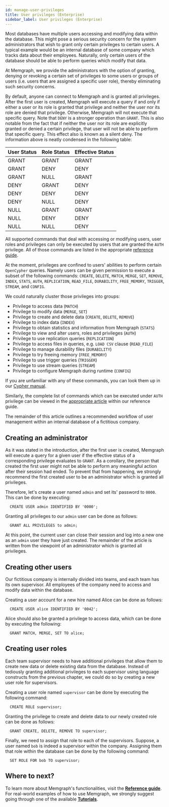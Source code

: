 ```yaml
---
id: manage-user-privileges
title: User privileges (Enterprise)
sidebar_label: User privileges (Enterprise)
---
```


Most databases have multiple users accessing and modifying
data within the database. This might pose a serious security concern for the
system administrators that wish to grant only certain privileges to certain
users. A typical example would be an internal database of some company which
tracks data about their employees. Naturally, only certain users of the database
should be able to perform queries which modify that data.

At Memgraph, we provide the administrators with the option of granting,
denying or revoking a certain set of privileges to some users or groups of users
(i.e. users that are assigned a specific user role), thereby eliminating such
security concerns.

By default, anyone can connect to Memgraph and is granted all privileges.
After the first user is created, Memgraph will execute a query if and only
if either a user or its role is granted that privilege and neither the
user nor its role are denied that privilege. Otherwise, Memgraph will not
execute that specific query. Note that `DENY` is a stronger
operation than `GRANT`. This is also notable from the fact that if neither the
user nor its role are explicitly granted or denied a certain privilege, that
user will not be able to perform that specific query. This effect also is known
as a silent deny. The information above is neatly condensed in the following
table:

User Status | Role Status | Effective Status
------------|-------------|------------------
GRANT       | GRANT       | GRANT
GRANT       | DENY        | DENY
GRANT       | NULL        | GRANT
DENY        | GRANT       | DENY
DENY        | DENY        | DENY
DENY        | NULL        | DENY
NULL        | GRANT       | GRANT
NULL        | DENY        | DENY
NULL        | NULL        | DENY

All supported commands that deal with accessing or modifying users, user
roles and privileges can only be executed by users that are granted the
`AUTH` privilege. All of those commands are listed in the appropriate
[reference guide](../reference-guide/security.md).

At the moment, privileges are confined to users' abilities to perform certain
`OpenCypher` queries. Namely users can be given permission to execute a subset
of the following commands: `CREATE`, `DELETE`, `MATCH`, `MERGE`, `SET`,
`REMOVE`, `INDEX`, `STATS`, `AUTH`, `REPLICATION`, `READ_FILE`, `DURABILITY`,
`FREE_MEMORY`, `TRIGGER`, `STREAM`, and `CONFIG`.

We could naturally cluster those privileges into groups:

  * Privilege to access data (`MATCH`)
  * Privilege to modify data (`MERGE`, `SET`)
  * Privilege to create and delete data (`CREATE`, `DELETE`, `REMOVE`)
  * Privilege to index data (`INDEX`)
  * Privilege to obtain statistics and information from Memgraph (`STATS`)
  * Privilege to view and alter users, roles and privileges (`AUTH`)
  * Privilege to use replication queries (`REPLICATION`)
  * Privilege to access files in queries, e.g. `LOAD CSV` clause (`READ_FILE`)
  * Privilege to manage durability files (`DURABILITY`)
  * Privilege to try freeing memory (`FREE_MEMORY`)
  * Privilege to use trigger queries (`TRIGGER`)
  * Privilege to use stream queries (`STREAM`)
  * Privilege to configure Memgraph during runtime (`CONFIG`)

If you are unfamiliar with any of these commands, you can look them up in our
[Cypher manual](/cypher-manual).

Similarly, the complete list of commands which can be executed under `AUTH`
privilege can be viewed in the
[appropriate article](../reference-guide/security.md) within  our reference
guide.

The remainder of this article outlines a recommended workflow of
user management within an internal database of a fictitious company.

## Creating an administrator

As it was stated in the introduction, after the first user is created, Memgraph
will execute a query for a given user if the effective status of a corresponding
privilege evaluates to `GRANT`. As a corollary, the person that created the
first user might not be able to perform any meaningful action after their
session had ended. To prevent that from happening, we strongly recommend
the first created user to be an administrator which is granted all privileges.

Therefore, let's create a user named `admin` and set its' password to `0000`.
This can be done by executing:

```cypher
  CREATE USER admin IDENTIFIED BY '0000';
```

Granting all privileges to our `admin` user can be done as follows:

```cypher
  GRANT ALL PRIVILEGES to admin;
```

At this point, the current user can close their session and log into a new
one as an `admin` user they have just created. The remainder of the article
is written from the viewpoint of an administrator which is granted
all privileges.

## Creating other users

Our fictitious company is internally divided into teams, and each team has
its own supervisor. All employees of the company need to access and modify
data within the database.

Creating a user account for a new hire named Alice can be done as follows:

```cypher
  CREATE USER alice IDENTIFIED BY '0042';
```

Alice should also be granted a privilege to access data, which can be done by
executing the following:

```cypher
  GRANT MATCH, MERGE, SET TO alice;
```

## Creating user roles

Each team supervisor needs to have additional privileges that allow them to
create new data or delete existing data from the database. Instead of tediously
granting additional privileges to each supervisor using language constructs from
the previous chapter, we could do so by creating a new user role for
supervisors.

Creating a user role named `supervisor` can be done by executing the following
command:

```cypher
  CREATE ROLE supervisor;
```

Granting the privilege to create and delete data to our newly created role can
be done as follows:

```cypher
  GRANT CREATE, DELETE, REMOVE TO supervisor;
```

Finally, we need to assign that role to each of the supervisors. Suppose, a user
named `bob` is indeed a supervisor within the company. Assigning them that role
within the database can be done by the following command:

```cypher
  SET ROLE FOR bob TO supervisor;
```

## Where to next?

To learn more about Memgraph's functionalities, visit the **[Reference guide](/reference-guide/overview.md)**.
For real-world examples of how to use Memgraph, we strongly suggest going through one of the available **[Tutorials](/tutorials/overview.md)**.
